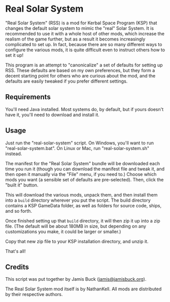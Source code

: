 Real Solar System
=================

"Real Solar System" (RSS) is a mod for Kerbal Space Program (KSP) that changes the default solar system to mimic the "real" Solar System. It is recommended to use it with a whole host of other mods, which increase the realism of the game further, but as a result it becomes increasingly complicated to set up. In fact, because there are so many different ways to configure the various mods, it is quite difficult even to instruct others how to set it up!

This program is an attempt to "canonicalize" a set of defaults for setting up RSS. These defaults are based on my own preferences, but they form a decent starting point for others who are curious about the mod, and the defaults are easily tweaked if you prefer different settings.


Requirements
------------

You'll need Java installed. Most systems do, by default, but if yours doesn't have it, you'll need to download and install it.


Usage
-----

Just run the "real-solar-system" script. On Windows, you'll want to run "real-solar-system.bat". On Linux or Mac, run "real-solar-system.sh" instead.

The manifest for the "Real Solar System" bundle will be downloaded each time you run it (though you can download the manifest file and tweak it, and then open it manually via the "File" menu, if you need to.) Choose which mods you want (a sensible set of defaults are pre-selected). Then, click the "built it" button.

This will download the various mods, unpack them, and then install them into a `build` directory wherever you put the script. The build directory contains a KSP GameData folder, as well as folders for source code, ships, and so forth.

Once finished setting up that `build` directory, it will then zip it up into a zip file. (The default will be about 180MB in size, but depending on any customizations you make, it could be larger or smaller.)

Copy that new zip file to your KSP installation directory, and unzip it.

That's all!


Credits
-------

This script was put together by Jamis Buck (jamis@jamisbuck.org).

The Real Solar System mod itself is by NathanKell. All mods are distributed by their respective authors.
